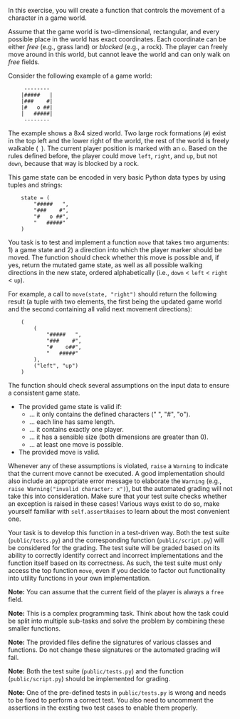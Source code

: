 In this exercise, you will create a function that controls the movement of a character in a game world.

Assume that the game world is two-dimensional, rectangular, and every possible place in the world has exact coordinates. Each coordinate can be either *free* (e.g., grass land) or *blocked* (e.g., a rock). The player can freely move around in this world, but cannot leave the world and can only walk on *free* fields.

Consider the following example of a game world:

```
     --------
    |#####   |
    |###    #|
    |#   o ##|
    |   #####|
     --------
```

The example shows a 8x4 sized world. Two large rock formations (`#`) exist in the top left and the lower right of the world, the rest of the world is freely walkable (` `). The current player position is marked with an `o`. Based on the rules defined before, the player could move `left`, `right`, and `up`, but not `down`, because that way is blocked by a rock.

This game state can be encoded in very basic Python data types by using tuples and strings:

```
    state = (
        "#####   ",
        "###    #",
        "#   o ##",
        "   #####"
    )
```

You task is to test and implement a function `move` that takes two arguments: 1) a game state and 2) a direction into which the player marker should be moved. The function should check whether this move is possible and, if yes, return the mutated game state, as well as all possible walking directions in the new state, ordered alphabetically (i.e., `down` < `left` < `right` < `up`).

For example, a call to `move(state, "right")` should return the following result (a tuple with two elements, the first being the updated game world and the second containing all valid next movement directions):

```
    (
        (
            "#####   ",
            "###    #",
            "#    o##",
            "   #####"
        ),
        ("left", "up")
    )
```

The function should check several assumptions on the input data to ensure a consistent game state.

* The provided game state is valid if:
    * ... it only contains the defined characters (" ", "#", "o").
    * ... each line has same length.
    * ... it contains exactly one player.
    * ... it has a sensible size (both dimensions are greater than 0).
    * ... at least one move is possible.
* The provided move is valid.

Whenever any of these assumptions is violated, `raise` a `Warning` to indicate that the current move cannot be executed. A good implementation should also include an appropriate error message to elaborate the `Warning` (e.g., `raise Warning("invalid character: x")`), but the automated grading will not take this into consideration. Make sure that your test suite checks whether an exception is raised in these cases! Various ways exist to do so, make yourself familiar with `self.assertRaises` to learn about the most convenient one.

Your task is to develop this function in a test-driven way. Both the test suite (`public/tests.py`) and the corresponding function (`public/script.py`) will be considered for the grading. The test suite will be graded based on its ability to correctly identify correct and incorrect implementations and the function itself based on its correctness. As such, the test suite must only access the top function `move`, even if you decide to factor out functionality into utility functions in your own implementation.

**Note:** You can assume that the current field of the player is always a `free` field.

**Note:** This is a complex programming task. Think about how the task could be split into multiple sub-tasks and solve the problem by combining these smaller functions.

**Note:** The provided files define the signatures of various classes and functions. Do not change these signatures or the automated grading will fail.

**Note:** Both the test suite (`public/tests.py`) and the function (`public/script.py`) should be implemented for grading.

**Note:** One of the pre-defined tests in `public/tests.py` is wrong and needs to be fixed to perform a correct test. You also need to uncomment the assertions in the exsting two test cases to enable them properly.
